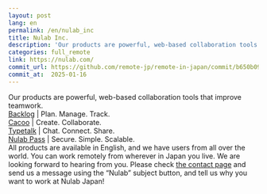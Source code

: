 ```yaml
---
layout: post
lang: en
permalink: /en/nulab_inc
title: Nulab Inc.
description: 'Our products are powerful, web-based collaboration tools that improve teamwork. Backlog | Plan. Manage. Track. Cacoo | Create. Collaborate. Typetalk | Chat. Connect. Share. Nulab Pass | Secure. Simple. Scalable. All products are available in English, and we have users from all over the world. You can work remotely from wherever in Japan you live. We are looking forward to hearing from you. Please check the contact page and send us a message using the “Nulab” subject button, and tell us why you want to work at Nulab Japan!'
categories: full_remote
link: https://nulab.com/
commit_url: https://github.com/remote-jp/remote-in-japan/commit/b650b0994970e1784f9df7f676d17574b0470674
commit_at:  2025-01-16
---
```


<p>Our products are powerful, web-based collaboration tools that improve teamwork.<br /><a href="https://backlog.com/">Backlog</a> | Plan. Manage. Track.<br /><a href="https://cacoo.com/">Cacoo</a> | Create. Collaborate.<br /><a href="https://www.typetalk.com/">Typetalk</a> | Chat. Connect. Share.<br /><a href="https://nulab.com/nulabpass/">Nulab Pass</a> | Secure. Simple. Scalable.<br />All products are available in English, and we have users from all over the world. You can work remotely from wherever in Japan you live. We are looking forward to hearing from you. Please check <a href="https://nulab.com/contact/">the contact page</a> and send us a message using the “Nulab” subject button, and tell us why you want to work at Nulab Japan!</p>
